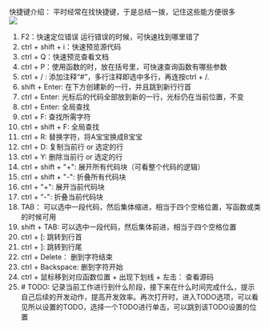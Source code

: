 快捷键介绍：
平时经常在找快捷键，于是总结一拨，记住这些能方便很多  
![](https://timgsa.baidu.com/timg?image&quality=80&size=b9999_10000&sec=1608021977607&di=e100ffdbc25e2d2285c6fadf5f2ec978&imgtype=0&src=http%3A%2F%2Fimage.biaobaiju.com%2Fuploads%2F20190624%2F14%2F1561356377-VgnumPGEHU.jpg)
1. F2：快速定位错误  运行错误的时候，可快速找到哪里错了
2. ctrl + shift + i：快速预览源代码  
3. ctrl + Q：快速预览查看文档  
4. ctrl + P：使用函数的时，放在括号里，可快速查询函数有哪些参数
5. ctrl + / : 添加注释“#”，多行注释即选中多行，再连按ctrl + /.
6. shift + Enter: 在下方创建新的一行，并且跳到新行行首
7. ctrl + Enter: 光标后的代码全部放到新的一行，光标仍在当前位置，不变
8. ctrl + Enter: 全局查找
9. ctrl + F: 查找所需字符
10. ctrl + shift + F: 全局查找
11. ctrl + R: 替换字符，将A宝宝换成B宝宝
12. ctrl + D: 复制当前行 or 选定的行
13. ctrl + Y: 删除当前行 or 选定的行
14. ctrl + shift + "+": 展开所有代码块（可看整个代码的逻辑）
15. ctrl + shift + "-": 折叠所有代码块
16. ctrl + "+": 展开当前代码块
17. ctrl + "-": 折叠当前代码块
18. TAB： 可以选中一段代码，然后集体缩进，相当于四个空格位置，写函数或类的时候可用
19. shift + TAB: 可以选中一段代码，然后集体前进，相当于四个空格位置
20. ctrl + \[: 跳转到行首
21. ctrl + ]: 跳转到行尾
22. ctrl + Delete： 删到字符结束
23. ctrl + Backspace: 删到字符开始
24. ctrl + 鼠标移到对应函数位置 + 出现下划线 + 左击： 查看源码
25. \# TODO: 记录当前工作进行到什么阶段，接下来在什么时间完成什么，提示自己后续的开发动作，提高开发效率。再次打开时，进入TODO选项，可以看见所以设置的TODO，选择一个TODO进行单击，可以跳到该TODO设置的位置



